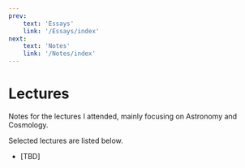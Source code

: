 ```yaml
---
prev: 
    text: 'Essays'
    link: '/Essays/index'
next: 
    text: 'Notes'
    link: '/Notes/index'
---
```


# Lectures 

Notes for the lectures I attended, mainly focusing on Astronomy and Cosmology. 

Selected lectures are listed below.
- [TBD]

